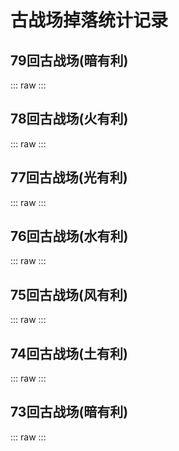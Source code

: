 <script setup>
import { ref } from 'vue'
import EventCard from '../components/EventCard.vue'

const eventList = ref([
  {
    value: 'teamraid079',
    title: '第79回古战场(暗有利)',
    date: ['2025-09-07', '2025-09-14'],
    user: 5409,
    cow: { total: 451829, gold: 27541, meat: 9645675, summon: 16895, weapon: 812 },
    swarm: { total: 154624, meat: 36351192, summon: 170212, weapon: 4242 },
    quest: [
      { questId: '933971', questName: '90HELL', questImage: 'teamraid079_hell90', celestialWeapon: 526, revenantWeapon: 508, bigMeat: 237845, total: 190826 },
      { questId: '933981', questName: '95HELL', questImage: 'teamraid079_hell95', celestialWeapon: 99, revenantWeapon: 107, bigMeat: 70070, total: 44908 },
      { questId: '933991', questName: '100HELL', questImage: 'teamraid079_hell100', celestialWeapon: 563, revenantWeapon: 582, bigMeat: 424323, total: 175671 },
      { questId: '934001', questName: '150HELL', questImage: 'teamraid079_hell150', celestialWeapon: 1748, revenantWeapon: 1614, bigMeat: 1597039, total: 524651 },
      { questId: '934011', questName: '200HELL', questImage: 'teamraid079_hell200', celestialWeapon: 430, revenantWeapon: 448, bigMeat: 570773, total: 139309 },
      { questId: '934021', questName: '250HELL', questImage: 'teamraid079_hell250', celestialWeapon: 542, revenantWeapon: 525, bigMeat: 0, total: 159623 },
    ],
  },
  {
    value: 'teamraid078',
    title: '第78回古战场(火有利)',
    date: ['2025-06-21', '2025-06-28'],
    user: 5454,
    cow: { total: 462646, gold: 28151, meat: 9602102, summon: 16213, weapon: 594 },
    swarm: { total: 152159, meat: 35249739, summon: 158537, weapon: 4228 },
    quest: [
      { questId: '931171', questName: 'hell90', celestialWeapon: 1396, revenantWeapon: 1293, bigMeat: 750075, total: 751519 },
      { questId: '931181', questName: 'hell95', celestialWeapon: 157, revenantWeapon: 165, bigMeat: 117078, total: 81973 },
      { questId: '931191', questName: 'hell100', celestialWeapon: 1171, revenantWeapon: 1178, bigMeat: 881358, total: 367575 },
      { questId: '931201', questName: 'hell150', celestialWeapon: 1413, revenantWeapon: 1397, bigMeat: 1331033, total: 440771 },
      { questId: '931211', questName: 'hell200', celestialWeapon: 346, revenantWeapon: 308, bigMeat: 494966, total: 122614 },
      { questId: '931221', questName: 'hell250', celestialWeapon: 404, revenantWeapon: 418, bigMeat: 0, total: 125263 },
    ],
  },
  {
    value: 'teamraid077',
    title: '第77回古战场(光有利)',
    date: ['2025-04-07', '2025-04-14'],
    user: 5753,
    cow: { total: 1324032, gold: 80656, meat: 27750688, summon: 46378, weapon: 1618 },
    quest: [
      { questId: '929661', questName: 'hell90', celestialWeapon: 3000, revenantWeapon: 2889, bigMeat: 1488487, total: 1327888 },
      { questId: '929671', questName: 'hell95', celestialWeapon: 293, revenantWeapon: 288, bigMeat: 186127, total: 118343 },
      { questId: '929681', questName: 'hell100', celestialWeapon: 1132, revenantWeapon: 1142, bigMeat: 946266, total: 395440 },
      { questId: '929691', questName: 'hell150', celestialWeapon: 1468, revenantWeapon: 1427, bigMeat: 1491632, total: 495497 },
      { questId: '929701', questName: 'hell200', celestialWeapon: 491, revenantWeapon: 513, bigMeat: 753570, total: 181453 },
      { questId: '929711', questName: 'hell250', celestialWeapon: 569, revenantWeapon: 548, bigMeat: 2, total: 192098 },
    ],
  },
  {
    value: 'teamraid076',
    title: '第76回古战场(水有利)',
    date: ['2025-01-22', '2025-01-29'],
    user: 4302,
    cow: { total: 1279430, gold: 78402, meat: 26543399, summon: 44599, weapon: 1578 },
    quest: [
      { questId: '926761', questName: 'hell90', celestialWeapon: 2944, revenantWeapon: 2783, bigMeat: 1411422, total: 1218641 },
      {
        questId: '926771',
        questName: 'hell95',
        celestialWeapon: 162,
        revenantWeapon: 151,
        bigMeat: 109011,
        total: 71722,
      },
      {
        questId: '926781',
        questName: 'hell100',
        celestialWeapon: 1145,
        revenantWeapon: 1115,
        bigMeat: 907449,
        total: 382249,
      },
      {
        questId: '926791',
        questName: 'hell150',
        celestialWeapon: 1182,
        revenantWeapon: 1216,
        bigMeat: 1267107,
        total: 425881,
      },
      {
        questId: '926801',
        questName: 'hell200',
        celestialWeapon: 167,
        revenantWeapon: 181,
        bigMeat: 257587,
        total: 64854,
      },
      {
        questId: '926811',
        questName: 'hell250',
        celestialWeapon: 263,
        revenantWeapon: 329,
        bigMeat: 0,
        total: 101667,
      },
    ],
  },
  {
    value: 'teamraid075',
    title: '第75回古战场(风有利)',
    date: [
      '2024-11-07',
      '2024-11-14',
    ],
    user: 3546,
    cow: {
      total: 852992,
      gold: 52032,
      meat: 17895772,
      summon: 29940,
      weapon: 1066,
    },
    quest: [
      {
        questId: '924561',
        questName: 'hell90',
        celestialWeapon: 2731,
        revenantWeapon: 2607,
        bigMeat: 1309138,
        total: 1125345,
      },
      {
        questId: '924571',
        questName: 'hell95',
        celestialWeapon: 235,
        revenantWeapon: 243,
        bigMeat: 170586,
        total: 115779,
      },
      {
        questId: '924581',
        questName: 'hell100',
        celestialWeapon: 685,
        revenantWeapon: 742,
        bigMeat: 555169,
        total: 240613,
      },
      {
        questId: '924591',
        questName: 'hell150',
        celestialWeapon: 554,
        revenantWeapon: 547,
        bigMeat: 612276,
        total: 211304,
      },
      {
        questId: '924601',
        questName: 'hell200',
        celestialWeapon: 151,
        revenantWeapon: 124,
        bigMeat: 192324,
        total: 48022,
      },
      {
        questId: '924611',
        questName: 'hell250',
        celestialWeapon: 281,
        revenantWeapon: 253,
        bigMeat: 0,
        total: 92238,
      },
    ],
  },
  {
    value: 'teamraid074',
    title: '第74回古战场(土有利)',
    date: [
      '2024-09-07',
      '2024-09-14',
    ],
    user: 3318,
    cow: {
      total: 1035348,
      gold: 63880,
      meat: 19474895,
      summon: 38929,
      weapon: 1879,
    },
    quest: [
      {
        questId: '922461',
        questName: 'hell90',
        celestialWeapon: 4308,
        revenantWeapon: 3438,
        bigMeat: 1820851,
        total: 1373521,
      },
      {
        questId: '922471',
        questName: 'hell95',
        celestialWeapon: 305,
        revenantWeapon: 302,
        bigMeat: 184796,
        total: 110434,
      },
      {
        questId: '922481',
        questName: 'hell100',
        celestialWeapon: 775,
        revenantWeapon: 753,
        bigMeat: 489912,
        total: 202265,
      },
      {
        questId: '922491',
        questName: 'hell150',
        celestialWeapon: 763,
        revenantWeapon: 686,
        bigMeat: 655175,
        total: 212515,
      },
      {
        questId: '922501',
        questName: 'hell200',
        celestialWeapon: 303,
        revenantWeapon: 246,
        bigMeat: 335710,
        total: 81246,
      },
      {
        questId: '922511',
        questName: 'hell250',
        celestialWeapon: 330,
        revenantWeapon: 339,
        bigMeat: 0,
        total: 84781,
      },
    ],
  },
  {
    value: 'teamraid073',
    title: '第73回古战场(暗有利)',
    date: [
      '2024-06-21',
      '2024-06-28',
    ],
    user: 2650,
    cow: {
      total: 1471242,
      gold: 89126,
      meat: 15830563,
      summon: 54798,
      weapon: 2656,
    },
    quest: [
      {
        questId: '920261',
        questName: 'hell90',
        celestialWeapon: 2883,
        revenantWeapon: 2686,
        total: 1217737,
      },
      {
        questId: '920271',
        questName: 'hell95',
        celestialWeapon: 842,
        revenantWeapon: 797,
        total: 340987,
      },
      {
        questId: '920281',
        questName: 'hell100',
        celestialWeapon: 105,
        revenantWeapon: 100,
        total: 23442,
      },
      {
        questId: '920291',
        questName: 'hell150',
        celestialWeapon: 489,
        revenantWeapon: 533,
        total: 187959,
      },
      {
        questId: '920301',
        questName: 'hell200',
        celestialWeapon: 624,
        revenantWeapon: 606,
        total: 195655,
      },
    ],
  },
])
</script>

# 古战场掉落统计记录

## 79回古战场(暗有利)

::: raw
<EventCard :event="eventList.find(e=>e.value==='teamraid079')"/>
:::

## 78回古战场(火有利)

::: raw
<EventCard :event="eventList.find(e=>e.value==='teamraid078')"/>
:::

## 77回古战场(光有利)

::: raw
<EventCard :event="eventList.find(e=>e.value==='teamraid077')"/>
:::

## 76回古战场(水有利)

::: raw
<EventCard :event="eventList.find(e=>e.value==='teamraid076')"/>
:::

## 75回古战场(风有利)

::: raw
<EventCard :event="eventList.find(e=>e.value==='teamraid075')"/>
:::

## 74回古战场(土有利)

::: raw
<EventCard :event="eventList.find(e=>e.value==='teamraid074')"/>
:::

## 73回古战场(暗有利)

::: raw
<EventCard :event="eventList.find(e=>e.value==='teamraid073')"/>
:::
